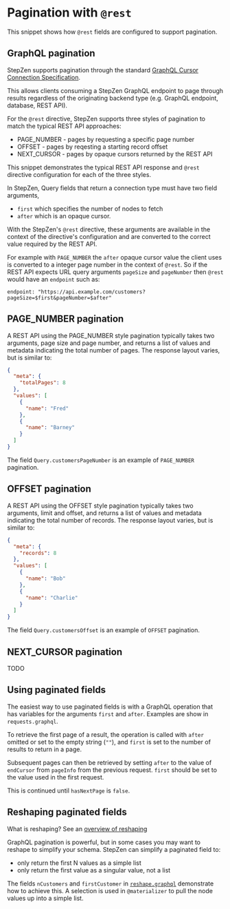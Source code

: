 # Pagination with `@rest`

This snippet shows how `@rest` fields are configured to support pagination.

## GraphQL pagination

StepZen supports pagination through the standard
[GraphQL Cursor Connection Specification](https://relay.dev/graphql/connections.htm).

This allows clients consuming a StepZen GraphQL endpoint to page through results
regardless of the originating backend type (e.g. GraphQL endpoint, database, REST API).

For the `@rest` directive, StepZen supports three styles of pagination to match the typical REST API approaches:

- PAGE_NUMBER - pages by requesting a specific page number
- OFFSET - pages by reqesting a starting record offset
- NEXT_CURSOR - pages by opaque cursors returned by the REST API

This snippet demonstrates the typical REST API response and `@rest` directive configuration for each of the three styles.

In StepZen, Query fields that return a connection type must have two field arguments,

- `first` which specifies the number of nodes to fetch
- `after` which is an opaque cursor.

With the StepZen's `@rest` directive, these arguments are available in the context of the directive's configuration and are converted to the correct value required by the REST API.

For example with `PAGE_NUMBER` the `after` opaque cursor value the client uses
is converted to a integer page number in the context of `@rest`. So if the
REST API expects URL query arguments `pageSize` and `pageNumber` then `@rest` would have
an `endpoint` such as:

```
endpoint: "https://api.example.com/customers?pageSize=$first&pageNumber=$after"
```

## PAGE_NUMBER pagination

A REST API using the PAGE_NUMBER style pagination typically takes two arguments, page size and page number,
and returns a list of values and metadata indicating the total number of pages. The response layout
varies, but is similar to:

```json
{
  "meta": {
    "totalPages": 8
  },
  "values": [
    {
      "name": "Fred"
    },
    {
      "name": "Barney"
    }
  ]
}
```

The field `Query.customersPageNumber` is an example of `PAGE_NUMBER` pagination.

## OFFSET pagination

A REST API using the OFFSET style pagination typically takes two arguments, limit and offset,
and returns a list of values and metadata indicating the total number of records. The response layout
varies, but is similar to:

```json
{
  "meta": {
    "records": 8
  },
  "values": [
    {
      "name": "Bob"
    },
    {
      "name": "Charlie"
    }
  ]
}
```

The field `Query.customersOffset` is an example of `OFFSET` pagination.

## NEXT_CURSOR pagination

TODO

## Using paginated fields

The easiest way to use paginated fields is with a GraphQL operation
that has variables for the arguments `first` and `after`. Examples
are show in `requests.graphql`.

To retrieve the first page of a result, the operation is called with `after` omitted or set to the empty string (`""`), and `first` is set to the number of results to return in a page.

Subsequent pages can then be retrieved by setting `after` to the value of `endCursor` from `pageInfo` from the previous request. `first` should be set to the value used in the first request.

This is continued until `hasNextPage` is `false`.

## Reshaping paginated fields

What is reshaping? See an [overview of reshaping](../../reshape/README.md)

GraphQL pagination is powerful, but in some cases you may want to reshape to simplify your schema.
StepZen can simplify a paginated field to:

- only return the first N values as a simple list
- only return the first value as a singular value, not a list

The fields `nCustomers` and `firstCustomer` in [`reshape.graphql`](reshape.graphql) demonstrate
how to achieve this. A selection is used in `@materializer` to pull the node values up into a simple list.

